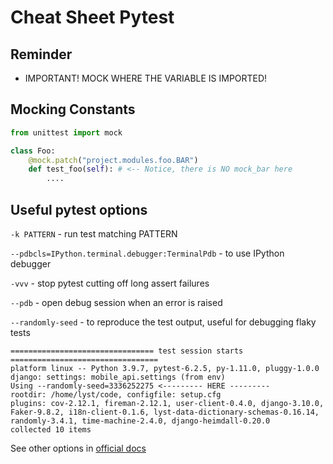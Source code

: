 # Cheat Sheet Pytest 

## Reminder

- IMPORTANT! MOCK WHERE THE VARIABLE IS IMPORTED!

## Mocking Constants

```python
from unittest import mock

class Foo:
    @mock.patch("project.modules.foo.BAR")
    def test_foo(self): # <-- Notice, there is NO mock_bar here
        ....
```

## Useful pytest options

`-k PATTERN` - run test matching PATTERN

`--pdbcls=IPython.terminal.debugger:TerminalPdb` - to use IPython debugger 

`-vvv` - stop pytest cutting off long assert failures

`--pdb` - open debug session when an error is raised

`--randomly-seed` - to reproduce the test output, useful for debugging flaky tests

```
================================ test session starts =================================
platform linux -- Python 3.9.7, pytest-6.2.5, py-1.11.0, pluggy-1.0.0
django: settings: mobile_api.settings (from env)
Using --randomly-seed=3336252275 <--------- HERE ---------
rootdir: /home/lyst/code, configfile: setup.cfg
plugins: cov-2.12.1, fireman-2.12.1, user-client-0.4.0, django-3.10.0, Faker-9.8.2, i18n-client-0.1.6, lyst-data-dictionary-schemas-0.16.14, randomly-3.4.1, time-machine-2.4.0, django-heimdall-0.20.0
collected 10 items  
```

See other options in [official docs](https://docs.pytest.org/en/6.2.x/reference.html#command-line-flags)
